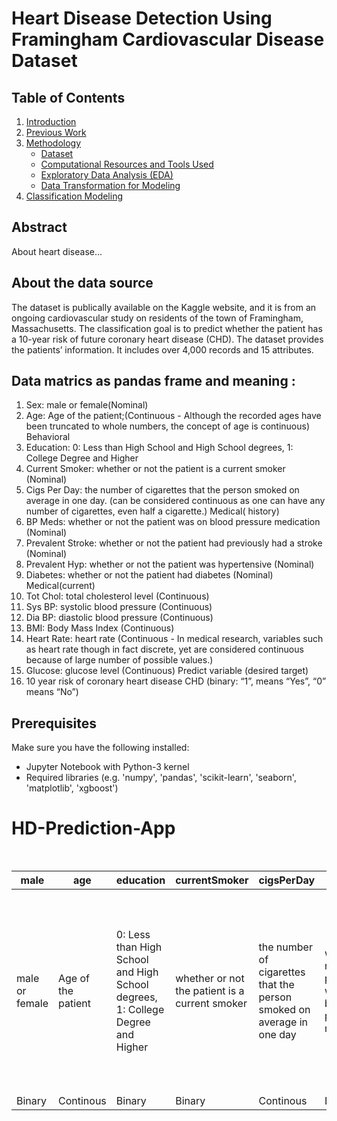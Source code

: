 # Heart Disease Detection Using Framingham Cardiovascular Disease Dataset

## Table of Contents

1. [Introduction](#introduction)
2. [Previous Work](#previous-work)
3. [Methodology](#methodology)
   - [Dataset](#dataset)
   - [Computational Resources and Tools Used](#computational-resources-and-tools-used)
   - [Exploratory Data Analysis (EDA)](#exploratory-data-analysis-eda)
   - [Data Transformation for Modeling](#data-transformation-for-modeling)
4. [Classification Modeling](#classification-modeling)

## Abstract

About heart disease...

## About the data source

The dataset is publically available on the Kaggle website, and it is from an ongoing cardiovascular study on residents of the town of Framingham, Massachusetts. The classification goal is to predict whether the patient has a 10-year risk of future coronary heart disease (CHD). The dataset provides the patients’ information. It includes over 4,000 records and 15 attributes.

## Data matrics as pandas frame and meaning :

<table>
  <caption>
    Framingham CHD Data matrics as pandas frame and meaning
  </caption>
  <thead>
    <tr>
      <th scope="col">male</th>
      <th scope="col">age</th>
      <th scope="col">education</th>
      <th scope="col">currentSmoker</th>
      <th scope="col">cigsPerDay</th>
      <th scope="col">BPMeds</th>
      <th scope="col">prevalentStroke</th>
      <th scope="col">prevalentHyp</th>
      <th scope="col">diabetes</th>
      <th scope="col">totChol</th>
      <th scope="col">sysBP</th>
      <th scope="col">diaBP</th>
      <th scope="col">BMI</th>
      <th scope="col">heartRate</th>
      <th scope="col">glucose</th>
      <th scope="col">TenYearCHD</th>
    </tr>
  </thead>
  <tbody>
    <tr>
      <td>male or female</td>
      <td>Age of the patient</td>
      <td>0: Less than High School and High School degrees, 1: College Degree and Higher</td>
      <td>whether or not the patient is a current smoker</td>
      <td>the number of cigarettes that the person smoked on average in one day</td>
      <td>whether or not the patient was on blood pressure medication </td>
      <td>whether or not the patient had previously had a stroke</td>
      <td>whether or not the patient was hypertensive</td>
      <td>whether or not the patient had diabetes</td>
      <td>total cholesterol level</td>
      <td>systolic blood pressure</td>
      <td>diastolic blood pressure</td>
      <td>Body Mass Index</td>
      <td>In medical research, variables such as heart rate though in fact discrete, yet are considered continuous because of large number of possible values</td>
      <td>glucose level</td>
      <td>“1”-Yes, “0”-No</td>
    </tr>
    <tr>
        <td>Binary</td>
        <td>Continous</td>
        <td>Binary</td>
        <td>Binary</td>
        <td>Continous</td>
        <td>Binary</td>
        <td>Binary</td>
        <td>Binary</td>
        <td>Binary</td>
        <td>Continous</td>
        <td>Continous</td>
        <td>Continous</td>
        <td>Continous</td>
        <td>Continous</td>
        <td>Continous</td>
        <td>Binary</td>
    </tr>

1. Sex: male or female(Nominal)
2. Age: Age of the patient;(Continuous - Although the recorded ages have been truncated to whole numbers, the concept of age is continuous)
   Behavioral
3. Education: 0: Less than High School and High School degrees, 1: College Degree and Higher
4. Current Smoker: whether or not the patient is a current smoker (Nominal)
5. Cigs Per Day: the number of cigarettes that the person smoked on average in one day. (can be considered continuous as one can have any number of cigarettes, even half a cigarette.)
   Medical( history)
6. BP Meds: whether or not the patient was on blood pressure medication (Nominal)
7. Prevalent Stroke: whether or not the patient had previously had a stroke (Nominal)
8. Prevalent Hyp: whether or not the patient was hypertensive (Nominal)
9. Diabetes: whether or not the patient had diabetes (Nominal)
   Medical(current)
10. Tot Chol: total cholesterol level (Continuous)
11. Sys BP: systolic blood pressure (Continuous)
12. Dia BP: diastolic blood pressure (Continuous)
13. BMI: Body Mass Index (Continuous)
14. Heart Rate: heart rate (Continuous - In medical research, variables such as heart rate though in fact discrete, yet are considered continuous because of large number of possible values.)
15. Glucose: glucose level (Continuous)
    Predict variable (desired target)
16. 10 year risk of coronary heart disease CHD (binary: “1”, means “Yes”, “0” means “No”)

## Prerequisites

Make sure you have the following installed:

- Jupyter Notebook with Python-3 kernel
- Required libraries (e.g. 'numpy', 'pandas', 'scikit-learn', 'seaborn', 'matplotlib', 'xgboost')
# HD-Prediction-App
